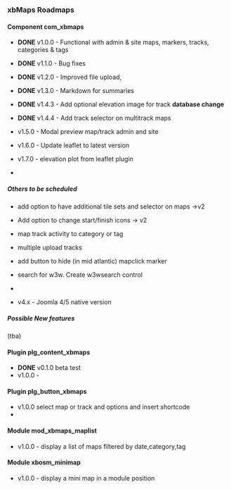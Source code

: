 ### xbMaps Roadmaps

#### Component com_xbmaps

- **DONE** v1.0.0 - Functional with admin & site maps, markers, tracks, categories & tags
- **DONE** v1.1.0 - Bug fixes
- **DONE** v1.2.0 - Improved file upload, 
- **DONE** v1.3.0 - Markdown for summaries
- **DONE** v1.4.3 -  Add optional elevation image for track  **database change**
- **DONE** v1.4.4 - Add track selector on multitrack maps
- v1.5.0 -  Modal preview map/track admin and site 
- v1.6.0 -  Update leaflet to latest version
- v1.7.0 - elevation plot from leaflet plugin

- 

##### Others to be scheduled

- add option to have additional tile sets and selector on maps ->v2

- Add option to change start/finish icons  -> v2

- map track activity to category or tag

- multiple upload tracks

- add button to hide (in mid atlantic) mapclick marker

- search for w3w.  Create  w3wsearch control

- 

  

  

- v4.x - Joomla 4/5 native version




##### Possible New features

(tba)



#### Plugin plg_content_xbmaps

- **DONE** v0.1.0 beta test
- v1.0.0 - 



#### Plugin plg_button_xbmaps

- v1.0.0 select map or track and options and insert shortcode
- 

#### Module mod_xbmaps_maplist

- v1.0.0 - display a list of maps filtered by date,category,tag



#### Module xbosm_minimap

- v1.0.0 - display a mini map in a module position